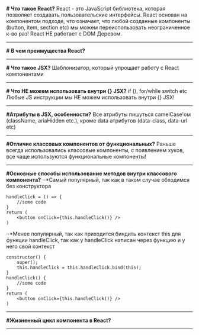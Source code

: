 **# Что такое React?**
React - это JavaScript библиотека, которая позволяет создавать пользовательские интерфейсы.
React основан на компонентом подходе, что означает, что любой созданные компоненты (button, item, section etc) мы можем переиспользовать неограниченное к-во раз!
React НЕ работает с DOM Деревом.
___
**# В чем преимущества React?**
___
**# Что такое JSX?**
Шаблонизатор, который упрощает работу с React компонентами
___
**# Что НЕ можем использовать внутри {} JSX?**
if (),
for/while
switch
etc
Любые JS инструкции мы НЕ можем использовать внутри {} JSX!
___
**#Атрибуты в JSX, особенности?**
Все атрибуты пишуться camelCase'ом (className, ariaHidden etc.), кроме data атрибутов (data-class, data-url etc)
___
**#Отличие классовых компонентов от функциональных?**
Раньше всегда использовались классовые компоненты, с появлением хуков, все чаще используются функциональные компоненты!
___
**#Основные способы использование методов внутри классового компонента?**
⋅⋅*Самый популярный, так как в таком случае обходимся без конструктора
```
handleClick = () => {
    //some code
}
return (
    <button onClick={this.handleClick()} />
)
```
⋅⋅*Менее популярный, так как приходится биндить контекcт this для функции handleClick, так как у handleClick написан через функцию и у него свой контекст
```
constructor() {
    super();
    this.handleClick = this.handleClick.bind(this);
}
handleClick() {
    //some code
}
return (
    <button onClick={this.handleClick()} />
)
```
___

**#Жизненный цикл компонента в React?**
___




